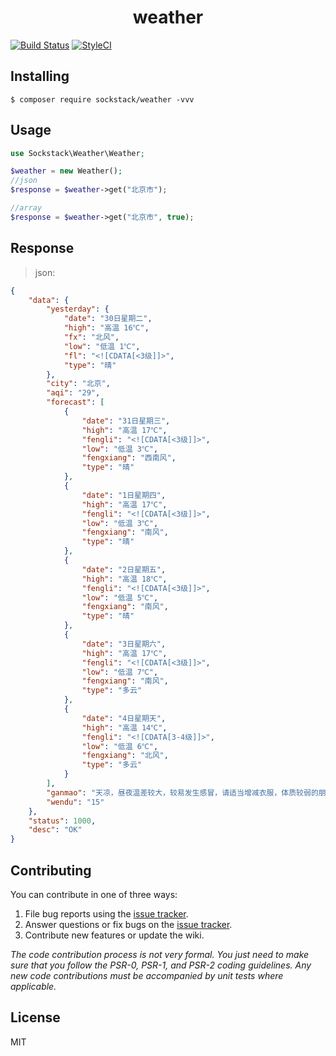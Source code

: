 <h1 align="center"> weather </h1>

[![Build Status](https://www.travis-ci.org/sockstack/weather-sdk-for-free.svg?branch=master)](https://www.travis-ci.org/sockstack/weather-sdk-for-free)
[![StyleCI](https://github.styleci.io/repos/155529969/shield?branch=master)](https://github.styleci.io/repos/155529969)


## Installing

```shell
$ composer require sockstack/weather -vvv
```

## Usage

```php
use Sockstack\Weather\Weather;

$weather = new Weather();
//json
$response = $weather->get("北京市");

//array
$response = $weather->get("北京市", true);
```

## Response

> json:

```json
{
    "data": {
        "yesterday": {
            "date": "30日星期二",
            "high": "高温 16℃",
            "fx": "北风",
            "low": "低温 1℃",
            "fl": "<![CDATA[<3级]]>",
            "type": "晴"
        },
        "city": "北京",
        "aqi": "29",
        "forecast": [
            {
                "date": "31日星期三",
                "high": "高温 17℃",
                "fengli": "<![CDATA[<3级]]>",
                "low": "低温 3℃",
                "fengxiang": "西南风",
                "type": "晴"
            },
            {
                "date": "1日星期四",
                "high": "高温 17℃",
                "fengli": "<![CDATA[<3级]]>",
                "low": "低温 3℃",
                "fengxiang": "南风",
                "type": "晴"
            },
            {
                "date": "2日星期五",
                "high": "高温 18℃",
                "fengli": "<![CDATA[<3级]]>",
                "low": "低温 5℃",
                "fengxiang": "南风",
                "type": "晴"
            },
            {
                "date": "3日星期六",
                "high": "高温 17℃",
                "fengli": "<![CDATA[<3级]]>",
                "low": "低温 7℃",
                "fengxiang": "南风",
                "type": "多云"
            },
            {
                "date": "4日星期天",
                "high": "高温 14℃",
                "fengli": "<![CDATA[3-4级]]>",
                "low": "低温 6℃",
                "fengxiang": "北风",
                "type": "多云"
            }
        ],
        "ganmao": "天凉，昼夜温差较大，较易发生感冒，请适当增减衣服，体质较弱的朋友请注意适当防护。",
        "wendu": "15"
    },
    "status": 1000,
    "desc": "OK"
}
```


## Contributing

You can contribute in one of three ways:

1. File bug reports using the [issue tracker](https://github.com/sockstack/weather/issues).
2. Answer questions or fix bugs on the [issue tracker](https://github.com/sockstack/weather/issues).
3. Contribute new features or update the wiki.

_The code contribution process is not very formal. You just need to make sure that you follow the PSR-0, PSR-1, and PSR-2 coding guidelines. Any new code contributions must be accompanied by unit tests where applicable._

## License

MIT